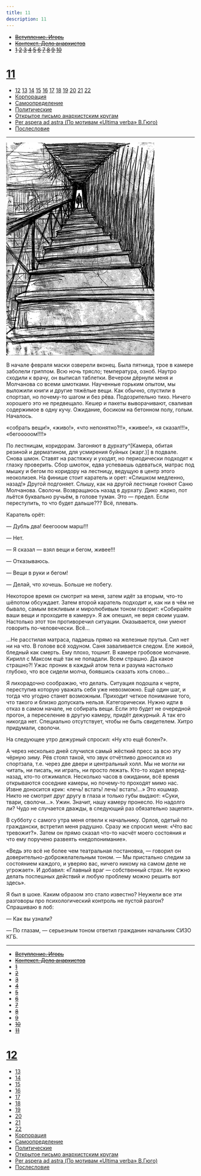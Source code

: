```yaml
---
title: 11
description: 11
---
```


- ~~[Вступление. Игорь](./1.md)~~
- ~~[Контекст. Дело анархистов](./2.md)~~
- ~~[1](./3.md)  [2](./4.md)  [3](./5.md)  [4](./6.md)  [5](./7.md)  [6](./8.md)  [7](./9.md)  [8](./10.md)  [9](./11.md)  [10](./12.md)~~
# [11](./13.md)  
- [12](./14.md)  [13](./15.md)  [14](./16.md)  [15](./17.md)  [16](./18.md)  [17](./19.md)  [18](./20.md)  [19](./21.md)  [20](./22.md)  [21](./23.md)  [22](./24.md)
- [Корпорация](./25.md)
- [Самоопределение](./26.md)
- [Политические](./27.md)
- [Открытое письмо анархистским кругам](./28.md)
- [Per aspera ad astra (По мотивам «Ultima verba» В.Гюго)](./29.md)
- [Послесловие](./30.md)

---

![](./img/7.png)

В начале февраля маски озверели вконец. Была пятница, трое в камере заболели гриппом. Всю ночь трясло; температура, озноб. Наутро сходили к врачу, он выписал таблетки. Вечером дёрнули меня и Молчанова со всеми шмотками. Наученные горьким опытом, мы выложили книги и другие тяжёлые вещи. Как обычно, спустили в спортзал, но почему-то шагом и без рёва. Подозрительно тихо. Ничего хорошего это не предвещало. Кешер и пакеты выворачивают, сваливая содержимое в одну кучу. Ожидание, босиком на бетонном полу, голым. Началось.

«собрать вещи!», «живо!», «что непонятно?!!», «живее!», «я сказал!!!», «бегооооом!!!!»

По лестницам, коридорам. Загоняют в дурхату^[Камера, обитая резиной и дерматином, для усмирения буйных (жарг.)] в подвале. Снова шмон. Ставят на растяжку и уходят, но периодически подходят к глазку проверить. Сбор шмоток, едва успеваешь одеваться, матрас под мышку и бегом по коридору на лестницу, ведущую в центр этого неоколизея. На финише стоит каратель и орет: «Слишком медленно, назад!» Другой подгоняет. Слышу, как на другой лестнице гоняют Саню Молчанова. Сволочи. Возвращаюсь назад в дурхату. Дико жарко, пот льётся буквально ручьём, в голове туман. Это — предел. Если переступить, то что будет дальше??? Всё, плевать.

Каратель орёт:

— Дубль два! беегооом марш!!!

— Нет.

— Я сказал — взял вещи и бегом, живее!!!

— Отказываюсь.

— Вещи в руки и бегом!

— Делай, что хочешь. Больше не побегу.

Некоторое время он смотрит на меня, затем идёт за вторым, что-то шёпотом обсуждает. Затем второй каратель подходит и, как ни в чём не бывало, самым вежливым и миролюбивым тоном говорит: «Собирайте ваши вещи и проходите в камеру». Я аж опешил, не веря своим ушам. Настолько этот тон противоречил ситуации. Оказывается, они умеют говорить по-человечески. Всё…

…Не расстилая матраса, падаешь прямо на железные прутья. Сил нет ни на что. В голове всё ходуном. Саня заваливается следом. Еле живой, бледный как смерть. Ему плохо, тошнит. В камере гробовое молчание. Кирилл с Максом ещё так не попадали. Всем страшно. Да какое страшно?! Ужас проник в каждый атом тела и разума настолько глубоко, что все сидели молча, боявшись сказать хоть слово…

Я лихорадочно соображаю, что делать. Ситуация подошла к черте, переступив которую уважать себя уже невозможно. Ещё один шаг, и тогда что угодно станет возможным. Приходит четкое понимание того, что такого и близко допускать нельзя. Категорически. Нужно идти в отказ в самом начале, не собирать вещи. Если это будет не очередной прогон, а переселение в другую камеру, придёт дежурный. А так его никогда нет. Специально отсутствует, чтобы не быть свидетелем. Хитро придумали, сволочи.

На следующее утро дежурный спросил: «Ну кто ещё болен?».

А через несколько дней случился самый жёсткий пресс за всю эту чёрную зиму. Рёв стоял такой, что звук отчётливо доносился из спортзала, т.е. через две двери и центральный холл. Мы не могли ни читать, ни писать, ни играть, ни просто лежать. Кто-то ходил вперед-назад, кто-то отжимался. Несколько часов в ожидании, всё время открываются соседние камеры, но почему-то проходят мимо нас. Извне доносится крик: «лечь! встать! лечь! встать!…» Это кошмар. Никто не смотрит друг другу в глаза и только губы выдают: «Суки, твари, сволочи…». Ужин. Значит, нашу камеру пронесло. Но надолго ли? Чудо не случается дважды, в следующий раз обязательно зацепят».

В субботу с самого утра меня отвели к начальнику. Орлов, одетый по граждански, встретил меня радушно. Сразу же спросил меня: «Что вас тревожит?». Затем он прямо сказал что-то насчёт моего состояния и что ему поручено развеять «недопонимание».

«Ведь это всё не более чем театральная постановка, — говорил он доверительно-доброжелательным тоном. — Мы пристально следим за состоянием каждого, и уверяю вас, ничего никому на самом деле не угрожает». И добавил: «Главный враг — собственный страх. Не нужно делать поспешных действий и любую проблему можно решить вот здесь».

Я был в шоке. Каким образом это стало известно? Неужели все эти разговоры про психологический контроль не пустой разгон? Спрашиваю в лоб:

— Как вы узнали?

— По глазам, — серьезным тоном ответил гражданин начальник СИЗО КГБ.


---

- ~~[Вступление. Игорь](./1.md)~~
- ~~[Контекст. Дело анархистов](./2.md)~~
- ~~[1](./3.md)~~
- ~~[2](./4.md)~~
- ~~[3](./5.md)~~
- ~~[4](./6.md)~~
- ~~[5](./7.md)~~
- ~~[6](./8.md)~~
- ~~[7](./9.md)~~
- ~~[8](./10.md)~~
- ~~[9](./11.md)~~
- ~~[10](./12.md)~~
- ~~[11](./13.md)~~
# [12](./14.md)
- [13](./15.md)
- [14](./16.md)
- [15](./17.md)
- [16](./18.md)
- [17](./19.md)
- [18](./20.md)
- [19](./21.md)
- [20](./22.md)
- [21](./23.md)
- [22](./24.md)
- [Корпорация](./25.md)
- [Самоопределение](./26.md)
- [Политические](./27.md)
- [Открытое письмо анархистским кругам](./28.md)
- [Per aspera ad astra (По мотивам «Ultima verba» В.Гюго)](./29.md)
- [Послесловие](./30.md)
